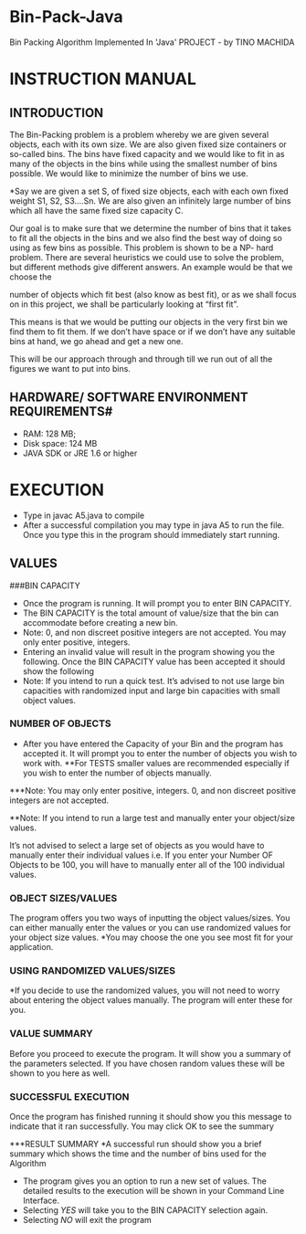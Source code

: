 # Bin-Pack-Java
Bin Packing Algorithm Implemented In 'Java' PROJECT -
by
TINO MACHIDA

# INSTRUCTION MANUAL

## INTRODUCTION
The Bin-Packing problem is a problem whereby we are given several objects, each
with its own size. We are also given fixed size containers or so-called bins. The
bins have fixed capacity and we would like to fit in as many of the objects in the
bins while using the smallest number of bins possible. We would like to minimize
the number of bins we use. 

*Say we are given a set S, of fixed size objects, each with each own fixed weight
S1, S2, S3….Sn. We are also given an infinitely large number of bins which all have
the same fixed size capacity C.


Our goal is to make sure that we determine the number of bins that it takes
to fit all the objects in the bins and we also find the best way of doing so using as
few bins as possible. This problem is shown to be a NP- hard problem.
There are several heuristics we could use to solve the problem, but different methods give different answers. An example would be that we choose the


number of objects which fit best (also know as best fit), or as we shall focus on in
this project, we shall be particularly looking at “first fit”.


This means is that we would be putting our objects in the very first bin we
find them to fit them. If we don’t have space or if we don’t have any suitable bins
at hand, we go ahead and get a new one. 


This will be our approach through and
through till we run out of all the figures we want to put into bins.

## HARDWARE/ SOFTWARE ENVIRONMENT REQUIREMENTS#
* RAM: 128 MB; 
* Disk space: 124 MB
* JAVA SDK or JRE 1.6 or higher


# EXECUTION
* Type in javac A5.java to compile
* After a successful compilation you may type in java A5 to run the file.
Once you type this in the program should immediately start running.

## VALUES
###BIN CAPACITY
* Once the program is running. It will prompt you to enter BIN CAPACITY.
* The BIN CAPACITY is the total amount of value/size that the bin can accommodate before creating a new bin.
* Note: 0, and non discreet positive integers are not accepted.
You may only enter positive, integers.
* Entering an invalid value will result in the program showing you the following.
Once the BIN CAPACITY value has been accepted it should show the
following
* Note: If you intend to run a quick test. It’s advised to not use large bin
capacities with randomized input and large bin capacities with small
object values.

### NUMBER OF OBJECTS
* After you have entered the Capacity of your Bin and the program has
accepted it. It will prompt you to enter the number of objects you wish
to work with.
**For TESTS smaller values are recommended especially if
you wish to enter the number of objects manually.

***Note: You may only enter positive, integers.
0, and non discreet positive integers are not accepted.

**Note: If you intend to run a large test and manually enter your object/size values.

It’s not advised to select a large set of objects as you
would have to manually enter their individual values i.e. If you enter
your Number OF Objects to be 100, you will have to manually enter all
of the 100 individual values.

### OBJECT SIZES/VALUES
The program offers you two ways of inputting the object values/sizes.
You can either manually enter the values or you can use randomized
values for your object size values. 
*You may choose the one you see most fit for your application.

### USING RANDOMIZED VALUES/SIZES
*If you decide to use the randomized values, you will not need to worry
about entering the object values manually. The program will enter
these for you. 

### VALUE SUMMARY
Before you proceed to execute the program. It will show you a summary of the parameters selected.
If you have chosen random values these will be shown to you here as
well. 


### SUCCESSFUL EXECUTION
Once the program has finished running it should show you this message to
indicate that it ran successfully. You may click OK to see the summary

***RESULT SUMMARY
*A successful run should show you a brief summary which shows the time and
the number of bins used for the Algorithm

* The program gives you an option to run a new set of values. The detailed results to the execution will be shown in your Command Line Interface.
* Selecting *YES* will take you to the BIN CAPACITY selection again.
* Selecting *NO* will exit the program 


